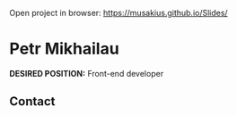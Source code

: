 Open project in browser: https://musakius.github.io/Slides/


# Petr Mikhailau
**DESIRED POSITION:** Front-end developer
## Contact 
